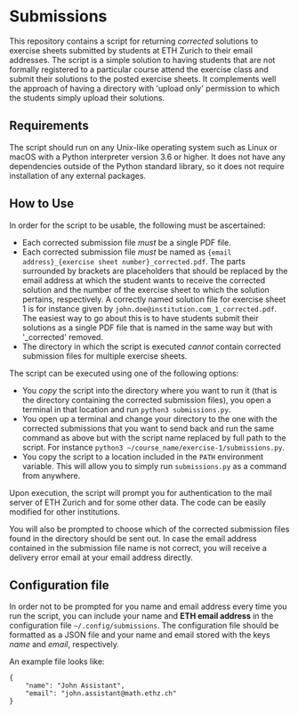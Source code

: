 # Submissions

This repository contains a script for returning _corrected_ solutions to exercise sheets submitted by students at ETH Zurich to their email addresses. The script is a simple solution to having students that are not formally registered to a particular course attend the exercise class and submit their solutions to the posted exercise sheets. It complements well the approach of having a directory with 'upload only' permission to which the students simply upload their solutions.

## Requirements

The script should run on any Unix-like operating system such as Linux or macOS with a Python interpreter version 3.6 or higher. It does not have any dependencies outside of the Python standard library, so it does not require
installation of any external packages.

## How to Use

In order for the script to be usable, the following must be ascertained:

* Each corrected submission file _must_ be a single PDF file.
* Each corrected submission file _must_ be named as `{email address}_{exercise sheet number}_corrected.pdf`. The parts surrounded by brackets are placeholders that should be replaced by the email address at which the student wants to receive the corrected solution and the number of the exercise sheet to which the solution pertains, respectively. A correctly named solution file for exercise sheet 1 is for instance given by `john.doe@institution.com_1_corrected.pdf`. The easiest way to go about this is to have students submit their solutions as a single PDF file that is named in the same way but with '_corrected' removed.
* The directory in which the script is executed _cannot_ contain corrected submission files for multiple exercise sheets.

The script can be executed using one of the following options:

* You _copy_ the script into the directory where you want to run it (that is the directory containing the corrected submission files), you open a terminal in that location and run `python3 submissions.py`.
* You open up a terminal and change your directory to the one with the corrected submissions that you want to send back and run the same command as above but with the script name replaced by full path to the script. For instance `python3 ~/course_name/exercise-1/submissions.py`.
* You copy the script to a location included in the `PATH` environment variable. This will allow you to simply run `submissions.py` as a command from anywhere. 

Upon execution, the script will prompt you for authentication to the mail server of ETH Zurich and for some other data. The code can be easily modified for other institutions.

You will also be prompted to choose which of the corrected submission files found in the directory should be sent out. In case the email address contained in the submission file name is not correct, you will receive a delivery error email at your email address directly.

## Configuration file

In order not to be prompted for you name and email address every time you run the script, you can include your name and **ETH email address** in the configuration file `~/.config/submissions`. The configuration file should be formatted as a JSON file and your name and email stored with the keys _name_ and _email_, respectively.

An example file looks like:

```console
{
    "name": "John Assistant",
    "email": "john.assistant@math.ethz.ch"
}
```
